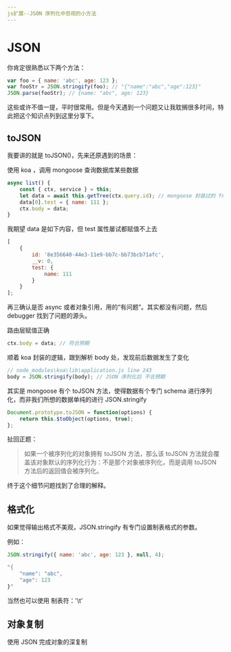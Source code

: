 ```yaml
---
js扩展--JSON 序列化中忽视的小方法
---
```


# JSON

你肯定很熟悉以下两个方法：

```js
var foo = { name: 'abc', age: 123 };
var fooStr = JSON.stringify(foo); // "{"name":"abc","age":123}"
JSON.parse(fooStr); // {name: "abc", age: 123}
```

这些或许不值一提，平时很常用。但是今天遇到一个问题又让我耽搁很多时间，特此把这个知识点列到这里分享下。

## toJSON

我要讲的就是 toJSON()，先来还原遇到的场景：

使用 koa ，调用 mongoose 查询数据库某些数据

```js
async list() {
    const { ctx, service } = this;
    let data = await this.getTree(ctx.query.id); // mongoose 封装过的 fn
    data[0].test = { name: 111 };
    ctx.body = data;
}
```

我期望 data 是如下内容，但 test 属性屡试都赋值不上去

```js
[
	{
		id: '8e356640-44e3-11e9-bb7c-bb73bcb71afc',
		__v: 0,
		test: {
			name: 111
		}
	}
];
```

再三确认是否 async 或者对象引用，用的“有问题”。其实都没有问题，然后 debugger 找到了问题的源头。

路由层赋值正确

```js
ctx.body = data; // 符合预期
```

顺着 koa 封装的逻辑，跟到解析 body 处，发现前后数据发生了变化

```js
// node_modules\koa\lib\application.js line 243
body = JSON.stringify(body); // JSON 序列化后 不合预期
```

其实是 mongoose 有个 toJSON 方法，使得数据有个专门 schema 进行序列化，而非我们所想的数据单纯的进行 JSON.stringify

```js
Document.prototype.toJSON = function(options) {
	return this.$toObject(options, true);
};
```

扯回正题：

> 如果一个被序列化的对象拥有 toJSON 方法，那么该 toJSON 方法就会覆盖该对象默认的序列化行为：不是那个对象被序列化，而是调用 toJSON 方法后的返回值会被序列化。

终于这个细节问题找到了合理的解释。

## 格式化

如果觉得输出格式不美观，JSON.stringify 有专门设置制表格式的参数。

例如：

```js
JSON.stringify({ name: 'abc', age: 123 }, null, 4);
```

```js
"{
    "name": "abc",
    "age": 123
}"
```

当然也可以使用 制表符：'\t'

## 对象复制

使用 JSON 完成对象的深复制
